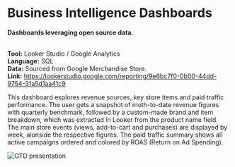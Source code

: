 # Business Intelligence Dashboards
**Dashboards leveraging open source data.**
 <br>
 <br>

**Tool:** Looker Studio / Google Analytics <br>
**Language:** SQL <br>
**Data:** Sourced from Google Merchandise Store. <br>
**Link:** https://lookerstudio.google.com/reporting/9e6bc7f0-0b00-44dd-9754-31a5d1aa41c9

This dashboard explores revenue sources, key store items and paid traffic performance. The user gets a snapshot of moth-to-date revenue figures with quarterly benchmark, followed by a custom-made brand and item breakdown, which was extracted in Looker from the product name field. The main store events (views, add-to-cart and purchases) are displayed by week, alonside the respective figures. The paid traffic summary shows all active campaigns ordered and colored by ROAS (Return on Ad Spending).



![GTD presentation](video/Adobe%20Express%20-%20GTD_presentation_take_1.gif)
